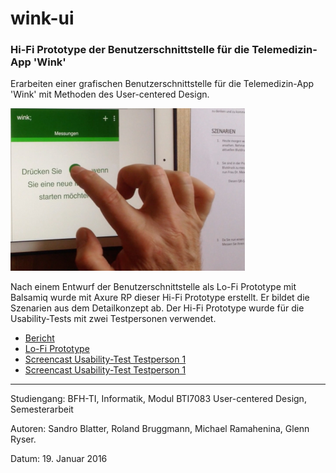 # wink-ui
### Hi-Fi Prototype der Benutzerschnittstelle für die Telemedizin-App 'Wink'
 
Erarbeiten einer grafischen Benutzerschnittstelle für die Telemedizin-App 'Wink' mit Methoden des User-centered Design. 

![Usability-Test](UCD-Testperson1-resized.png "Usability-Test")

Nach einem Entwurf der Benutzerschnittstelle als Lo-Fi Prototype mit Balsamiq wurde mit Axure RP dieser Hi-Fi Prototype erstellt. Er bildet die Szenarien aus dem Detailkonzept ab. Der Hi-Fi Prototype wurde für die Usability-Tests mit zwei Testpersonen verwendet.

- [Bericht](https://www.slideshare.net/RolandBruggmann/usercentered-design-fr-mobileapp)
- [Lo-Fi Prototype](https://www.slideshare.net/RolandBruggmann/winkui-lofi-prototype) 
- [Screencast Usability-Test Testperson 1](https://vimeo.com/210055843)
- [Screencast Usability-Test Testperson 1](https://vimeo.com/210064865)

<hr>
Studiengang: BFH-TI, Informatik, Modul BTI7083 User-centered Design, Semesterarbeit

Autoren: Sandro Blatter, Roland Bruggmann, Michael Ramahenina, Glenn Ryser.

Datum: 19. Januar 2016
